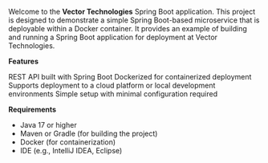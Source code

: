 Welcome to the **Vector Technologies** Spring Boot application.
This project is designed to demonstrate a simple Spring Boot-based microservice that is deployable within a Docker container. It provides an example of building and running a Spring Boot application for deployment at Vector Technologies.

**Features**

REST API built with Spring Boot
Dockerized for containerized deployment
Supports deployment to a cloud platform or local development environments
Simple setup with minimal configuration required

**Requirements**

 - Java 17 or higher
 - Maven or Gradle (for building the project)
 - Docker (for containerization)
 - IDE (e.g., IntelliJ IDEA, Eclipse)